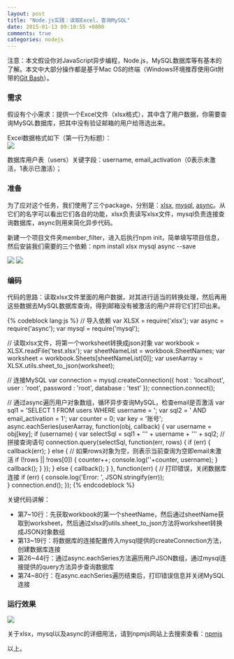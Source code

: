 ```yaml
---
layout: post
title: "Node.js实践：读取Excel，查询MySQL"
date: 2015-01-13 09:10:55 +0800
comments: true
categories: nodejs
---
```

  注意：本文假设你对JavaScript异步编程，Node.js，MySQL数据库等有基本的了解。本文中大部分操作都是基于Mac OS的终端（Windows环境推荐使用Git附带的[Git Bash](https://msysgit.github.io/)）。
### 需求
  假设有个小需求：提供一个Excel文件（xlsx格式），其中含了用户数据，你需要查询MySQL数据库，把其中没有验证邮箱的用户给筛选出来。

  Excel数据格式如下（第一行为标题）：<br>
  <img src="{{ root_url }}/images/custom/20150113/excel-data.png" />

  数据库用户表（users）关键字段：username, email_activation（0表示未激活，1表示已激活）；

### 准备
  为了应对这个任务，我们使用了三个package，分别是：[xlsx](https://www.npmjs.com/package/xlsx), [mysql](https://www.npmjs.com/package/mysql), [async](https://www.npmjs.com/package/async)。从它们的名字可以看出它们各自的功能，xlsx负责读写xlsx文件，mysql负责连接查询数据库，async则用来简化异步代码。
  <!-- more -->

  新建一个项目文件夹member_filter，进入后执行npm init，简单填写项目信息，然后安装我们需要的三个依赖：npm install xlsx mysql async --save

  <img src="{{ root_url }}/images/custom/20150113/setup1.png" />
  <img src="{{ root_url }}/images/custom/20150113/setup2.png" />

### 编码
  代码的思路：读取xlsx文件里面的用户数据，对其进行适当的转换处理，然后再用这些数据去MySQL数据库查询，得到邮箱没有被激活的用户并将它们打印出来。

{% codeblock lang:js %}
// 导入依赖
var XLSX = require('xlsx');
var async = require('async');
var mysql = require('mysql');

// 读取xlsx文件，将第一个worksheet转换成json对象
var workbook = XLSX.readFile('test.xlsx');
var sheetNameList = workbook.SheetNames;
var worksheet = workbook.Sheets[sheetNameList[0]];
var userAarray = XLSX.utils.sheet_to_json(worksheet);

// 连接MySQL
var connection = mysql.createConnection({
  host     : 'localhost',
  user     : 'root',
  password : 'root',
  database : 'test'
});
connection.connect();

// 通过async遍历用户对象数组，循环异步查询MySQL，检查email是否激活
var sql1 = 'SELECT 1 FROM users WHERE username = ';
var sql2 = ' AND email_activation = 1';
var counter = 0;
var key = '账号';
async.eachSeries(userAarray, function(obj, callback) {
  var username = obj[key];
  if (username) {
    var selectSql = sql1 + '\'' + username + '\'' + sql2; // 拼接查询语句
    connection.query(selectSql, function(err, rows) {
      if (err) {
        callback(err);
      } else {
        // 如果rows对象为空，则表示当前查询为空即email未激活
        if (!rows || !rows[0]) {
          counter++;
          console.log(''+counter, username);
        }
        callback();
      }
    });
  } else {
    callback();
  }
}, function(err) {
  // 打印错误，关闭数据库连接
  if (err) {
    console.log('Error: ', JSON.stringify(err));    
  }
  connection.end(); 
});
{% endcodeblock %}

关键代码讲解：
<ul>
<li>第7~10行：先获取workbook的第一个sheetName，然后通过sheetName获取到worksheet，然后通过xlsx的utils.sheet_to_json方法将worksheet转换成JSON对象数组</li>
<li>第13~19行：将数据库的连接配置传入mysql提供的createConnection方法，创建数据库连接</li>
<li>第26~44行：通过async.eachSeries方法遍历用户JSON数组，通过mysql连接提供的query方法异步查询数据库</li>
<li>第74~80行：在async.eachSeries遍历结束后，打印错误信息并关闭MySQL连接</li>
</ul>

### 运行效果
  <img src="{{ root_url }}/images/custom/20150113/result.png" />

关于xlsx，mysql以及async的详细用法，请到npmjs网站上去搜索查看：[npmjs](https://www.npmjs.com/)

以上。